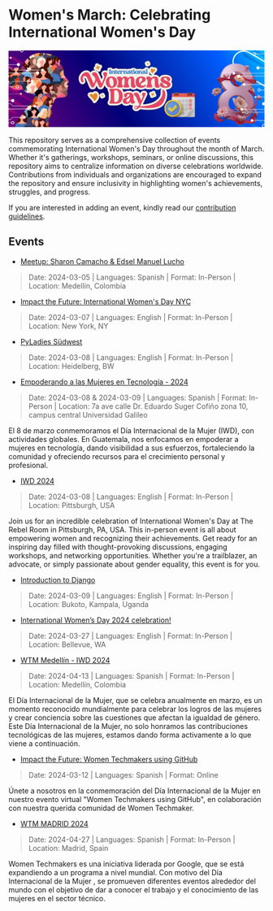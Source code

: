 # Women's March: Celebrating International Women's Day

![alt text](assets/banner.jpg "Banner")

This repository serves as a comprehensive collection of events commemorating International Women's Day throughout the month of March. Whether it's gatherings, workshops, seminars, or online discussions, this repository aims to centralize information on diverse celebrations worldwide. Contributions from individuals and organizations are encouraged to expand the repository and ensure inclusivity in highlighting women's achievements, struggles, and progress.

If you are interested in adding an event, kindly read our [contribution guidelines](https://github.com/DennyPerez18/Women-March/blob/main/CONTRIBUTING.md).

## Events

- [Meetup: Sharon Camacho & Edsel Manuel Lucho](https://twitter.com/pyladiesmed/status/1764832308320727114)
> Date: 2024-03-05 | Languages: Spanish | Format: In-Person | Location: Medellín, Colombia

- [Impact the Future: International Women's Day NYC](https://lu.ma/ImpactTheFutureNYC2024)
> Date: 2024-03-07 | Languages: English | Format: In-Person | Location: New York, NY

- [PyLadies Südwest](https://www.meetup.com/pyladies-suedwest/)
> Date: 2024-03-08 | Languages: English | Format: In-Person | Location: Heidelberg, BW

- [Empoderando a las Mujeres en Tecnología - 2024](https://www.galileo.edu/page/iwdgt/)
> Date: 2024-03-08 & 2024-03-09 | Languages: Spanish | Format: In-Person | Location: 7a ave calle Dr. Eduardo Suger Cofiño zona 10, campus central Universidad Galileo

El 8 de marzo conmemoramos el Día Internacional de la Mujer (IWD), con actividades globales. En Guatemala, nos enfocamos en empoderar a mujeres en tecnología, dando visibilidad a sus esfuerzos, fortaleciendo la comunidad y ofreciendo recursos para el crecimiento personal y profesional.

- [IWD 2024](https://www.eventbrite.com/e/iwd-2024-tickets-825810721097)
> Date: 2024-03-08 | Languages: English | Format: In-Person | Location: Pittsburgh, USA

Join us for an incredible celebration of International Women's Day at The Rebel Room in Pittsburgh, PA, USA. This in-person event is all about empowering women and recognizing their achievements. Get ready for an inspiring day filled with thought-provoking discussions, engaging workshops, and networking opportunities. Whether you're a trailblazer, an advocate, or simply passionate about gender equality, this event is for you.

- [Introduction to Django](https://twitter.com/pyladieskla/status/1764539270197280808)
> Date: 2024-03-09 | Languages: English | Format: In-Person | Location: Bukoto, Kampala, Uganda

- [International Women’s Day 2024 celebration!](https://www.meetup.com/bellevue-gdg/events/298534986/)
> Date: 2024-03-27 | Languages: English | Format: In-Person | Location: Bellevue, WA

- [WTM Medellín - IWD 2024](https://wtmmedellin.com)
> Date: 2024-04-13 | Languages: Spanish | Format: In-Person | Location: Medellín, Colombia

El Día Internacional de la Mujer, que se celebra anualmente en marzo, es un momento reconocido mundialmente para celebrar los logros de las mujeres y crear conciencia sobre las cuestiones que afectan la igualdad de género. Este Día Internacional de la Mujer, no solo honramos las contribuciones tecnológicas de las mujeres, estamos dando forma activamente a lo que viene a continuación.

- [Impact the Future: Women Techmakers using GitHub](https://www.meetup.com/githublatam/events/299568786)
> Date: 2024-03-12 | Languages: Spanish | Format: Online

Únete a nosotros en la conmemoración del Día Internacional de la Mujer en nuestro evento virtual "Women Techmakers using GitHub", en colaboración con nuestra querida comunidad de Women Techmaker.

- [WTM MADRID 2024](https://wtmgdgmadrid.github.io/)
> Date: 2024-04-27 | Languages: Spanish | Format: In-Person | Location: Madrid, Spain

Women Techmakers es una iniciativa liderada por Google, que se está expandiendo a un programa a nivel mundial. Con motivo del Día Internacional de la Mujer , se promueven diferentes eventos alrededor del mundo con el objetivo de dar a conocer el trabajo y el conocimiento de las mujeres en el sector técnico. 